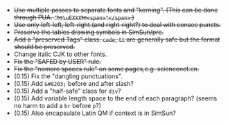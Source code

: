 * ~~Use multiple passes to separate fonts and "kerning". (This can be done through PUA.  `"`to`\uEXXX`to`<span>"</span>`.)~~
* ~~Use only left-left, left-right (and right-right?) to deal with consec puncts.~~
* ~~Preserve the tables drawing symbols in SimSun/pre.~~
* ~~Add a "preserved Tags" class. `code`, `tt` are generally safe but the format should be preserved.~~
* Change italic CJK to other fonts.
* ~~Fix the "SAFED by USER" rule.~~
* ~~Fix the "nomore spaces rule" on some pages,e.g. sciencenet.cn.~~
* (0.15) Fix the "dangling punctuations".
* (0.15) Add `&#8203;` before and after slash?
* (0.15) Add a "half-safe" class for `div`?
* (0.15) Add variable length space to the end of each paragraph? (seems no harm to add a `br` before `p`?)
* (0.15) Also encapsulate Latin QM if context is in SimSun?
